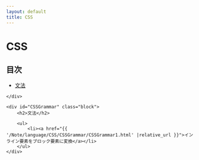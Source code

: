 ```yaml
---
layout: default
title: CSS
---
```

<body>
    <div class="block">
        <h1>CSS</h1>
    </div>
    <div class="block">
        <h2>目次</h2>
        <ul>
            <li>
                <a href="#CSSGrammar">文法</a>
            </li>
        </ul>


    </div>

    <div id="CSSGrammar" class="block">
        <h2>文法</h2>
        
        <ul>
            <li><a href="{{ '/Note/language/CSS/CSSGrammar/CSSGrammar1.html' |relative_url }}">インライン要素をブロック要素に変換</a></li>
        </ul>
    </div>
</body>
</html>